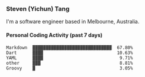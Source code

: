 ### Steven (Yichun) Tang

I'm a software engineer based in Melbourne, Australia.

#### Personal Coding Activity (past 7 days)
```
Markdown  ▓▓▓▓▓▓▓▓▓▓▓▓▓▓▓▓▓▓▓▓▓▓▓▓▓▓▓▓▓▓  67.80%
Dart      ▓▓▓▓                            10.63%
YAML      ▓▓▓▓                             9.71%
other     ▓▓▓                              8.81%
Groovy    ▓                                3.05%
```
